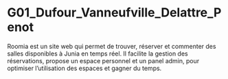 # G01_Dufour_Vanneufville_Delattre_Penot
Roomia est un site web qui permet de trouver, réserver et commenter des salles disponibles à Junia en temps réel. Il facilite la gestion des réservations, propose un espace personnel et un panel admin, pour optimiser l’utilisation des espaces et gagner du temps.
